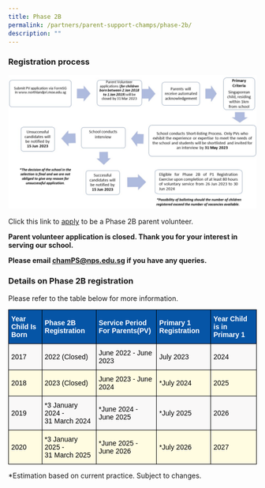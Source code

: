 ```yaml
---
title: Phase 2B
permalink: /partners/parent-support-champs/phase-2b/
description: ""
---
```

### Registration process

![](/images/ph2b%20flow%20chart.jpg)

Click this link to [apply](https://form.gov.sg/63a3c4a8bfdaca0012b3b4dc) to be a Phase 2B parent volunteer.

**Parent volunteer application is closed. Thank you for your interest in serving our school.**

**Please email [chamPS@nps.edu.sg](chamPS@nps.edu.sg) if you have any queries.**

### Details on Phase 2B registration

Please refer to the table below for more information.

<style type="text/css">
.tg  {border-collapse:collapse;border-spacing:0;}
.tg td{border-color:black;border-style:solid;border-width:1px;font-family:Arial, sans-serif;font-size:14px;
  overflow:hidden;padding:10px 5px;word-break:normal;}
.tg th{border-color:black;border-style:solid;border-width:1px;font-family:Arial, sans-serif;font-size:14px;
  font-weight:normal;overflow:hidden;padding:10px 5px;word-break:normal;}
.tg .tg-uwcm{background-color:#0655A6;color:#FFF;font-weight:bold;text-align:left;vertical-align:middle}
.tg .tg-ajvh{background-color:#F9F8F8;text-align:left;vertical-align:middle}
.tg .tg-dizv{background-color:#FFFCE1;text-align:left;vertical-align:middle}
</style>
<table class="tg">
<thead>
  <tr>
    <th class="tg-uwcm"><span style="font-weight:bold;color:#FFF;background-color:#0655A6">Year Child Is Born</span></th>
    <th class="tg-uwcm"><span style="font-weight:bold;color:#FFF;background-color:#0655A6">Phase 2B Registration</span></th>
    <th class="tg-uwcm"><span style="font-weight:bold;color:#FFF;background-color:#0655A6">Service Period For Parents(PV)</span></th>
    <th class="tg-uwcm"><span style="font-weight:bold;color:#FFF;background-color:#0655A6">Primary 1 Registration</span></th>
    <th class="tg-uwcm"><span style="font-weight:bold;color:#FFF;background-color:#0655A6">Year Child is in Primary 1</span></th>
  </tr>
</thead>
<tbody>
  <tr>
    <td class="tg-ajvh"><span style="color:#000;background-color:#F9F8F8">2017</span></td>
    <td class="tg-ajvh"><span style="color:#000;background-color:#F9F8F8">2022 (Closed) </span></td>
    <td class="tg-ajvh"><span style="color:#000;background-color:#F9F8F8">June 2022 - June 2023 </span></td>
    <td class="tg-ajvh"><span style="color:#000;background-color:#F9F8F8">July 2023 </span></td>
    <td class="tg-ajvh"><span style="color:#000;background-color:#F9F8F8">2024</span></td>
  </tr>
  <tr>
    <td class="tg-dizv"><span style="color:#000;background-color:#FFFCE1">2018</span></td>
    <td class="tg-dizv"><span style="color:#000;background-color:#FFFCE1">2023 (Closed) </span></td>
    <td class="tg-dizv"><span style="color:#000;background-color:#FFFCE1">June 2023 - June 2024 </span></td>
    <td class="tg-dizv"><span style="color:#000;background-color:#FFFCE1">*July 2024</span></td>
    <td class="tg-dizv"><span style="color:#000;background-color:#FFFCE1"> 2025</span></td>
  </tr>
  <tr>
    <td class="tg-ajvh"><span style="color:#000;background-color:#F9F8F8">2019</span></td>
    <td class="tg-ajvh"><span style="color:#000;background-color:#F9F8F8">*3 January 2024 - </span><br><span style="color:#000;background-color:#F9F8F8">31 March 2024</span></td>
    <td class="tg-ajvh"><span style="color:#000;background-color:#F9F8F8">*June 2024 - June 2025  </span></td>
    <td class="tg-ajvh"><span style="color:#000;background-color:#F9F8F8">*July 2025</span></td>
    <td class="tg-ajvh"><span style="color:#000;background-color:#F9F8F8"> 2026</span></td>
  </tr>
  <tr>
    <td class="tg-dizv"><span style="color:#000;background-color:#FFFCE1">2020 </span></td>
    <td class="tg-dizv"><span style="color:#000;background-color:#FFFCE1">*3 January 2025 - </span><br><span style="color:#000;background-color:#FFFCE1">31 March 2025 </span></td>
    <td class="tg-dizv"><span style="color:#000;background-color:#FFFCE1">*June 2025 - June 2026</span></td>
    <td class="tg-dizv"><span style="color:#000;background-color:#FFFCE1">*July 2026 </span></td>
    <td class="tg-dizv"><span style="color:#000;background-color:#FFFCE1"> 2027</span></td>
  </tr>
</tbody>
</table>

*Estimation based on current practice. Subject to changes.